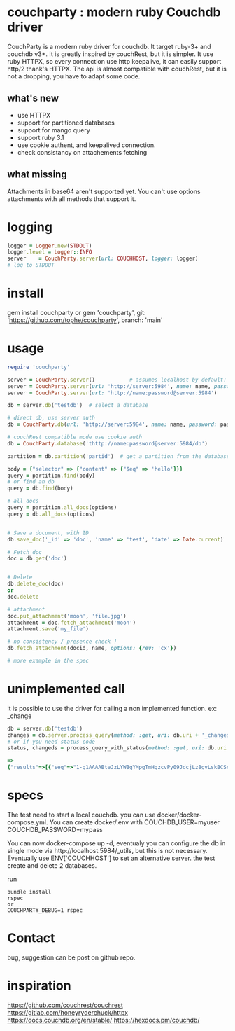 # couchparty : modern ruby Couchdb driver

CouchParty is a modern ruby driver for couchdb. It target ruby-3+ and couchdb v3+. It is greatly inspired by couchRest, but it is
simpler. It use ruby HTTPX, so every connection use http keepalive, it can easily support http/2 thank's HTTPX.
The api is almost compatible with couchRest, but it is not a dropping, you have to adapt some code.
## what's new
- use HTTPX
- support for partitioned databases
- support for mango query
- support ruby 3.1
- use cookie authent, and keepalived connection.
- check consistancy on attachements fetching

## what missing
Attachments in base64 aren't supported yet. You can't use options attachments with all methods that support it.

# logging
```ruby
logger = Logger.new(STDOUT)
logger.level = Logger::INFO
server    = CouchParty.server(url: COUCHHOST, logger: logger)
# log to STDOUT
```

# install
gem install couchparty
or
gem 'couchparty', git: 'https://github.com/tophe/couchparty', branch: 'main'


# usage
```ruby
require 'couchparty'

server = CouchParty.server()           # assumes localhost by default!
server = CouchParty.server(url: 'http://server:5984', name: name, password: password)           # cookie authent (more performant than basic auth)
server = CouchParty.server(url: 'http://name:password@server:5984')           # basic http auth

db = server.db('testdb')  # select a database

# direct db, use server auth
db = CouchParty.db(url: 'http://server:5984', name: name, password: password)

# couchRest compatible mode use cookie auth
db = CouchParty.database('thttp://name:password@server:5984/db')

partition = db.partition('partid')  # get a partition from the database

body = {"selector" => {"content" => {"$eq" => 'hello'}}}
query = partition.find(body)
# or find an db
query = db.find(body)

# all_docs
query = partition.all_docs(options)
query = db.all_docs(options)


# Save a document, with ID
db.save_doc('_id' => 'doc', 'name' => 'test', 'date' => Date.current)

# Fetch doc
doc = db.get('doc')


# Delete
db.delete_doc(doc)
or 
doc.delete

# attachment
doc.put_attachment('moon', 'file.jpg')
attachment = doc.fetch_attachment('moon')
attachment.save('my_file')

# no consistency / presence check !
db.fetch_attachment(docid, name, options: {rev: 'cx'})

# more example in the spec
```

# unimplemented call
it is possible to use the driver for calling a non implemented function.
ex: _change
```ruby
db = server.db('testdb')
changes = db.server.process_query(method: :get, uri: db.uri + '_changes', options: {style: 'all_docs'})
# or if you need status code 
status, changeds = process_query_with_status(method: :get, uri: db.uri + '_changes', options: {style: 'all_docs'})

=> 
{"results"=>[{"seq"=>"1-g1AAAABteJzLYWBgYMpgTmHgzcvPy09JdcjLz8gvLskBCScyJNX___8_K5EBh4I8FiDJ0ACk_oPUZTAnMuYCBdgNEw3MzI3N0fVkAQAMdCGm", "id"=>"1:bob", "changes"=>[{"rev"=>"1-bd85d49a88be80885568472bf2028da4"}]}, {"seq"=>"2-g1AAAACLeJzLYWBgYMpgTmHgzcvPy09JdcjLz8gvLskBCScyJNX___8_K4M5kTEXKMBukmZubmRoiK4Yh_Y8FiDJ0ACk_qOYYphoYGZubI6uJwsAK5Ep8Q", "id"=>"_design/45a1aa79a2594ba91e892430be0f395d390e9da7", "changes"=>[{"rev"=>"1-7d490c0c313b63ce054bcf65bdb5f8bc"}]}], "last_seq"=>"2-g1AAAACLeJzLYWBgYMpgTmHgzcvPy09JdcjLz8gvLskBCScyJNX___8_K4M5kTEXKMBukmZubmRoiK4Yh_Y8FiDJ0ACk_qOYYphoYGZubI6uJwsAK5Ep8Q", "pending"=>0}
```

# specs

The test need to start a local couchdb.
you can use docker/docker-compose.yml. You can create docker/.env with
COUCHDB_USER=myuser
COUCHDB_PASSWORD=mypass

You can now docker-compose up -d, eventualy you can configure the db in single mode via http://localhost:5984/_utils, but this is not necessary.
Eventually use ENV['COUCHHOST'] to set an alternative server.
the test create and delete 2 databases.

run
```
bundle install
rspec
or
COUCHPARTY_DEBUG=1 rspec
```

# Contact
bug, suggestion can be post on github repo.




# inspiration
https://github.com/couchrest/couchrest
https://gitlab.com/honeyryderchuck/httpx
https://docs.couchdb.org/en/stable/
https://hexdocs.pm/couchdb/
